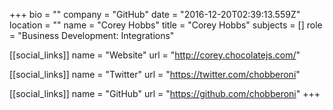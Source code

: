 +++
bio = ""
company = "GitHub"
date = "2016-12-20T02:39:13.559Z"
location = ""
name = "Corey Hobbs"
title = "Corey Hobbs"
subjects = []
role = "Business Development: Integrations"

[[social_links]]
  name = "Website"
  url = "http://corey.chocolatejs.com/"

[[social_links]]
  name = "Twitter"
  url = "https://twitter.com/chobberoni"

[[social_links]]
  name = "GitHub"
  url = "https://github.com/chobberoni"
+++
